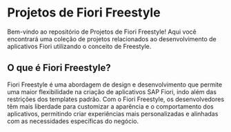 
# Projetos de Fiori Freestyle

Bem-vindo ao repositório de Projetos de Fiori Freestyle! Aqui você encontrará uma coleção de projetos relacionados ao desenvolvimento de aplicativos Fiori utilizando o conceito de Freestyle.

## O que é Fiori Freestyle?

Fiori Freestyle é uma abordagem de design e desenvolvimento que permite uma maior flexibilidade na criação de aplicativos SAP Fiori, indo além das restrições dos templates padrão. Com o Fiori Freestyle, os desenvolvedores têm mais liberdade para customizar a aparência e o comportamento dos aplicativos, permitindo criar experiências mais personalizadas e alinhadas com as necessidades específicas do negócio.
